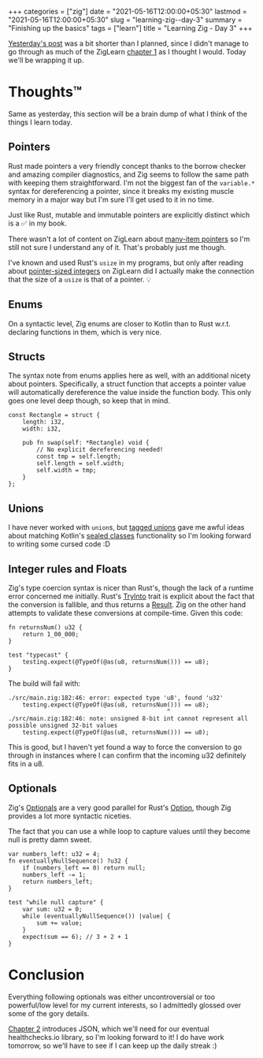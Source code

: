 +++
categories = ["zig"]
date = "2021-05-16T12:00:00+05:30"
lastmod = "2021-05-16T12:00:00+05:30"
slug = "learning-zig--day-3"
summary = "Finishing up the basics"
tags = ["learn"]
title = "Learning Zig - Day 3"
+++

[Yesterday's post] was a bit shorter than I planned, since I didn't manage to go through as much of the ZigLearn [chapter 1] as I thought I would. Today we'll be wrapping it up.

# Thoughts™️

Same as yesterday, this section will be a brain dump of what I think of the things I learn today.

## Pointers

Rust made pointers a very friendly concept thanks to the borrow checker and amazing compiler diagnostics, and Zig seems to follow the same path with keeping them straightforward. I'm not the biggest fan of the `variable.*` syntax for dereferencing a pointer, since it breaks my existing muscle memory in a major way but I'm sure I'll get used to it in no time.

Just like Rust, mutable and immutable pointers are explicitly distinct which is a ✅ in my book.

There wasn't a lot of content on ZigLearn about [many-item pointers] so I'm still not sure I understand any of it. That's probably just me though.

I've known and used Rust's `usize` in my programs, but only after reading about [pointer-sized integers] on ZigLearn did I actually make the connection that the size of a `usize` is that of a pointer. 💡

## Enums

On a syntactic level, Zig enums are closer to Kotlin than to Rust w.r.t. declaring functions in them, which is very nice.

## Structs

The syntax note from enums applies here as well, with an additional nicety about pointers. Specifically, a struct function that accepts a pointer value will automatically dereference the value inside the function body. This only goes one level deep though, so keep that in mind.

```zig
const Rectangle = struct {
    length: i32,
    width: i32,

    pub fn swap(self: *Rectangle) void {
        // No explicit dereferencing needed!
        const tmp = self.length;
        self.length = self.width;
        self.width = tmp;
    }
};
```

## Unions

I have never worked with `union`s, but [tagged unions] gave me awful ideas about matching Kotlin's [sealed classes] functionality so I'm looking forward to writing some cursed code :D

## Integer rules and Floats

Zig's type coercion syntax is nicer than Rust's, though the lack of a runtime error concerned me initially. Rust's [TryInto] trait is explicit about the fact that the conversion is fallible, and thus returns a [Result]. Zig on the other hand attempts to validate these conversions at compile-time. Given this code:

```zig
fn returnsNum() u32 {
    return 1_00_000;
}

test "typecast" {
    testing.expect(@TypeOf(@as(u8, returnsNum())) == u8);
}
```

The build will fail with:

```
./src/main.zig:182:46: error: expected type 'u8', found 'u32'
    testing.expect(@TypeOf(@as(u8, returnsNum())) == u8);
                                             ^
./src/main.zig:182:46: note: unsigned 8-bit int cannot represent all possible unsigned 32-bit values
    testing.expect(@TypeOf(@as(u8, returnsNum())) == u8);
```

This is good, but I haven't yet found a way to force the conversion to go through in instances where I can confirm that the incoming u32 definitely fits in a u8.

## Optionals

Zig's [Optionals] are a very good parallel for Rust's [Option], though Zig provides a lot more syntactic niceties.

The fact that you can use a while loop to capture values until they become null is pretty damn sweet.

```zig
var numbers_left: u32 = 4;
fn eventuallyNullSequence() ?u32 {
    if (numbers_left == 0) return null;
    numbers_left -= 1;
    return numbers_left;
}

test "while null capture" {
    var sum: u32 = 0;
    while (eventuallyNullSequence()) |value| {
        sum += value;
    }
    expect(sum == 6); // 3 + 2 + 1
}
```

# Conclusion

Everything following optionals was either uncontroversial or too powerful/low level for my current interests, so I admittedly glossed over some of the gory details.

[Chapter 2] introduces JSON, which we'll need for our eventual healthchecks.io library, so I'm looking forward to it! I do have work tomorrow, so we'll have to see if I can keep up the daily streak :)

[yesterday's post]: /posts/learning-zig--day-2
[chapter 1]: https://ziglearn.org/chapter-1/
[many-item pointers]: https://ziglearn.org/chapter-1/#many-item-pointers
[pointer-sized integers]: https://ziglearn.org/chapter-1/#pointer-sized-integers
[sealed classes]: https://kotlinlang.org/docs/sealed-classes.html
[tagged unions]: https://ziglang.org/documentation/master/#Tagged-union
[tryinto]: https://doc.rust-lang.org/std/convert/trait.TryInto.html
[result]: https://doc.rust-lang.org/std/result/enum.Result.html
[optionals]: https://ziglang.org/documentation/master/#Optionals
[option]: https://doc.rust-lang.org/std/option/enum.Option.html
[chapter 2]: https://ziglearn.org/chapter-2/

